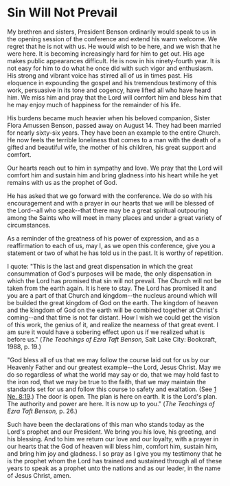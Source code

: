 # Sin Will Not Prevail

My brethren and sisters, President Benson ordinarily would speak to us in the
opening session of the conference and extend his warm welcome. We regret that
he is not with us. He would wish to be here, and we wish that he were here. It
is becoming increasingly hard for him to get out. His age makes public
appearances difficult. He is now in his ninety-fourth year. It is not easy for
him to do what he once did with such vigor and enthusiasm. His strong and
vibrant voice has stirred all of us in times past. His eloquence in expounding
the gospel and his tremendous testimony of this work, persuasive in its tone
and cogency, have lifted all who have heard him. We miss him and pray that the
Lord will comfort him and bless him that he may enjoy much of happiness for
the remainder of his life.

His burdens became much heavier when his beloved companion, Sister Flora
Amussen Benson, passed away on August 14. They had been married for nearly
sixty-six years. They have been an example to the entire Church. He now feels
the terrible loneliness that comes to a man with the death of a gifted and
beautiful wife, the mother of his children, his great support and comfort.

Our hearts reach out to him in sympathy and love. We pray that the Lord will
comfort him and sustain him and bring gladness into his heart while he yet
remains with us as the prophet of God.

He has asked that we go forward with the conference. We do so with his
encouragement and with a prayer in our hearts that we will be blessed of the
Lord--all who speak--that there may be a great spiritual outpouring among the
Saints who will meet in many places and under a great variety of
circumstances.

As a reminder of the greatness of his power of expression, and as a
reaffirmation to each of us, may I, as we open this conference, give you a
statement or two of what he has told us in the past. It is worthy of
repetition.

I quote: "This is the last and great dispensation in which the great
consummation of God's purposes will be made, the only dispensation in which
the Lord has promised that sin will not prevail. The Church will not be taken
from the earth again. It is here to stay. The Lord has promised it and you are
a part of that Church and kingdom--the nucleus around which will be builded
the great kingdom of God on the earth. The kingdom of heaven and the kingdom
of God on the earth will be combined together at Christ's coming--and that
time is not far distant. How I wish we could get the vision of this work, the
genius of it, and realize the nearness of that great event. I am sure it would
have a sobering effect upon us if we realized what is before us." (_The
Teachings of Ezra Taft Benson,_ Salt Lake City: Bookcraft, 1988, p. 19.)

"God bless all of us that we may follow the course laid out for us by our
Heavenly Father and our greatest example--the Lord, Jesus Christ. May we do so
regardless of what the world may say or do, that we may hold fast to the iron
rod, that we may be true to the faith, that we may maintain the standards set
for us and follow this course to safety and exaltation. (See [1 Ne.
8:19](https://www.lds.org/scriptures/bofm/1-ne/8.19?lang=eng#18).) The door is
open. The plan is here on earth. It is the Lord's plan. The authority and
power are here. It is now up to you." (_The Teachings of Ezra Taft Benson,_ p.
26.)

Such have been the declarations of this man who stands today as the Lord's
prophet and our President. We bring you his love, his greeting, and his
blessing. And to him we return our love and our loyalty, with a prayer in our
hearts that the God of heaven will bless him, comfort him, sustain him, and
bring him joy and gladness. I so pray as I give you my testimony that he is
the prophet whom the Lord has trained and sustained through all of these years
to speak as a prophet unto the nations and as our leader, in the name of Jesus
Christ, amen.

